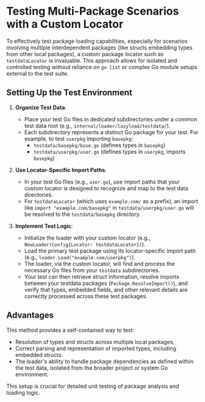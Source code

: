 # Testing Multi-Package Scenarios with a Custom Locator

To effectively test package loading capabilities, especially for scenarios involving multiple interdependent packages (like structs embedding types from other local packages), a custom package locator such as `testdataLocator` is invaluable. This approach allows for isolated and controlled testing without reliance on `go list` or complex Go module setups external to the test suite.

## Setting Up the Test Environment

1.  **Organize Test Data**:
    *   Place your test Go files in dedicated subdirectories under a common test data root (e.g., `internal/loader/lazyload/testdata/`).
    *   Each subdirectory represents a distinct Go package for your test. For example, to test `userpkg` importing `basepkg`:
        *   `testdata/basepkg/base.go` (defines types in `basepkg`)
        *   `testdata/userpkg/user.go` (defines types in `userpkg`, imports `basepkg`)

2.  **Use Locator-Specific Import Paths**:
    *   In your test Go files (e.g., `user.go`), use import paths that your custom locator is designed to recognize and map to the test data directories.
    *   For `testdataLocator` (which uses `example.com/` as a prefix), an import like `import "example.com/basepkg"` in `testdata/userpkg/user.go` will be resolved to the `testdata/basepkg` directory.

3.  **Implement Test Logic**:
    *   Initialize the loader with your custom locator (e.g., `NewLoader(Config{Locator: testdataLocator})`).
    *   Load the primary test package using its locator-specific import path (e.g., `loader.Load("example.com/userpkg")`).
    *   The loader, via the custom locator, will find and process the necessary Go files from your `testdata` subdirectories.
    *   Your test can then retrieve struct information, resolve imports between your testdata packages (`Package.ResolveImport()`), and verify that types, embedded fields, and other relevant details are correctly processed across these test packages.

## Advantages

This method provides a self-contained way to test:
-   Resolution of types and structs across multiple local packages.
-   Correct parsing and representation of imported types, including embedded structs.
-   The loader's ability to handle package dependencies as defined within the test data, isolated from the broader project or system Go environment.

This setup is crucial for detailed unit testing of package analysis and loading logic.
